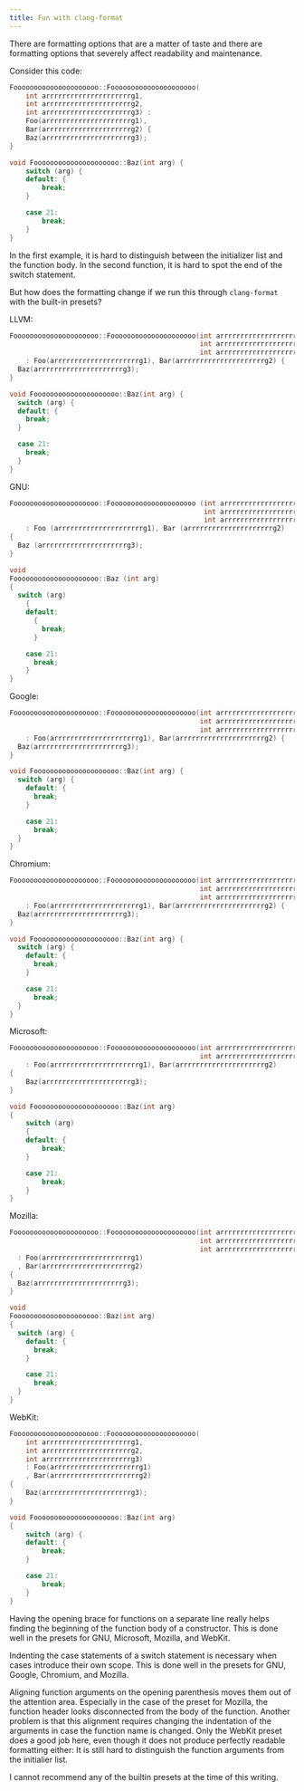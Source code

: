 ```yaml
---
title: Fun with clang-format
---
```


There are formatting options that are a matter of taste and there are
formatting options that severely affect readability and maintenance.
<!--more-->
Consider this code:

```cpp
Fooooooooooooooooooooo::Fooooooooooooooooooooo(
    int arrrrrrrrrrrrrrrrrrrrrg1,
    int arrrrrrrrrrrrrrrrrrrrrg2,
    int arrrrrrrrrrrrrrrrrrrrrg3) :
    Foo(arrrrrrrrrrrrrrrrrrrrrg1),
    Bar(arrrrrrrrrrrrrrrrrrrrrg2) {
    Baz(arrrrrrrrrrrrrrrrrrrrrg3);
}

void Fooooooooooooooooooooo::Baz(int arg) {
    switch (arg) {
    default: {
        break;
    }

    case 21:
        break;
    }
}
```

In the first example, it is hard to distinguish between the initializer list
and the function body. In the second function, it is hard to spot the end of
the switch statement.

But how does the formatting change if we run this through `clang-format` with
the built-in presets?

LLVM:
```cpp
Fooooooooooooooooooooo::Fooooooooooooooooooooo(int arrrrrrrrrrrrrrrrrrrrrg1,
                                               int arrrrrrrrrrrrrrrrrrrrrg2,
                                               int arrrrrrrrrrrrrrrrrrrrrg3)
    : Foo(arrrrrrrrrrrrrrrrrrrrrg1), Bar(arrrrrrrrrrrrrrrrrrrrrg2) {
  Baz(arrrrrrrrrrrrrrrrrrrrrg3);
}

void Fooooooooooooooooooooo::Baz(int arg) {
  switch (arg) {
  default: {
    break;
  }

  case 21:
    break;
  }
}
```

GNU:
```cpp
Fooooooooooooooooooooo::Fooooooooooooooooooooo (int arrrrrrrrrrrrrrrrrrrrrg1,
                                                int arrrrrrrrrrrrrrrrrrrrrg2,
                                                int arrrrrrrrrrrrrrrrrrrrrg3)
    : Foo (arrrrrrrrrrrrrrrrrrrrrg1), Bar (arrrrrrrrrrrrrrrrrrrrrg2)
{
  Baz (arrrrrrrrrrrrrrrrrrrrrg3);
}

void
Fooooooooooooooooooooo::Baz (int arg)
{
  switch (arg)
    {
    default:
      {
        break;
      }

    case 21:
      break;
    }
}
```

Google:
```cpp
Fooooooooooooooooooooo::Fooooooooooooooooooooo(int arrrrrrrrrrrrrrrrrrrrrg1,
                                               int arrrrrrrrrrrrrrrrrrrrrg2,
                                               int arrrrrrrrrrrrrrrrrrrrrg3)
    : Foo(arrrrrrrrrrrrrrrrrrrrrg1), Bar(arrrrrrrrrrrrrrrrrrrrrg2) {
  Baz(arrrrrrrrrrrrrrrrrrrrrg3);
}

void Fooooooooooooooooooooo::Baz(int arg) {
  switch (arg) {
    default: {
      break;
    }

    case 21:
      break;
  }
}
```

Chromium:
```cpp
Fooooooooooooooooooooo::Fooooooooooooooooooooo(int arrrrrrrrrrrrrrrrrrrrrg1,
                                               int arrrrrrrrrrrrrrrrrrrrrg2,
                                               int arrrrrrrrrrrrrrrrrrrrrg3)
    : Foo(arrrrrrrrrrrrrrrrrrrrrg1), Bar(arrrrrrrrrrrrrrrrrrrrrg2) {
  Baz(arrrrrrrrrrrrrrrrrrrrrg3);
}

void Fooooooooooooooooooooo::Baz(int arg) {
  switch (arg) {
    default: {
      break;
    }

    case 21:
      break;
  }
}
```

Microsoft:
```cpp
Fooooooooooooooooooooo::Fooooooooooooooooooooo(int arrrrrrrrrrrrrrrrrrrrrg1, int arrrrrrrrrrrrrrrrrrrrrg2,
                                               int arrrrrrrrrrrrrrrrrrrrrg3)
    : Foo(arrrrrrrrrrrrrrrrrrrrrg1), Bar(arrrrrrrrrrrrrrrrrrrrrg2)
{
    Baz(arrrrrrrrrrrrrrrrrrrrrg3);
}

void Fooooooooooooooooooooo::Baz(int arg)
{
    switch (arg)
    {
    default: {
        break;
    }

    case 21:
        break;
    }
}
```

Mozilla:
```cpp
Fooooooooooooooooooooo::Fooooooooooooooooooooo(int arrrrrrrrrrrrrrrrrrrrrg1,
                                               int arrrrrrrrrrrrrrrrrrrrrg2,
                                               int arrrrrrrrrrrrrrrrrrrrrg3)
  : Foo(arrrrrrrrrrrrrrrrrrrrrg1)
  , Bar(arrrrrrrrrrrrrrrrrrrrrg2)
{
  Baz(arrrrrrrrrrrrrrrrrrrrrg3);
}

void
Fooooooooooooooooooooo::Baz(int arg)
{
  switch (arg) {
    default: {
      break;
    }

    case 21:
      break;
  }
}
```

WebKit:
```cpp
Fooooooooooooooooooooo::Fooooooooooooooooooooo(
    int arrrrrrrrrrrrrrrrrrrrrg1,
    int arrrrrrrrrrrrrrrrrrrrrg2,
    int arrrrrrrrrrrrrrrrrrrrrg3)
    : Foo(arrrrrrrrrrrrrrrrrrrrrg1)
    , Bar(arrrrrrrrrrrrrrrrrrrrrg2)
{
    Baz(arrrrrrrrrrrrrrrrrrrrrg3);
}

void Fooooooooooooooooooooo::Baz(int arg)
{
    switch (arg) {
    default: {
        break;
    }

    case 21:
        break;
    }
}
```

Having the opening brace for functions on a separate line really helps finding
the beginning of the function body of a constructor.
This is done well in the presets for GNU, Microsoft, Mozilla, and WebKit.

Indenting the case statements of a switch statement is necessary when cases
introduce their own scope. This is done well in the presets for GNU, Google,
Chromium, and Mozilla.

Aligning function arguments on the opening parenthesis moves them out of the
attention area. Especially in the case of the preset for Mozilla, the function
header looks disconnected from the body of the function. Another problem is
that this alignment requires changing the indentation of the arguments in case
the function name is changed. Only the WebKit preset does a good job here, even
though it does not produce perfectly readable formatting either: It is still hard
to distinguish the function arguments from the initialier list.

I cannot recommend any of the builtin presets at the time of this writing.
